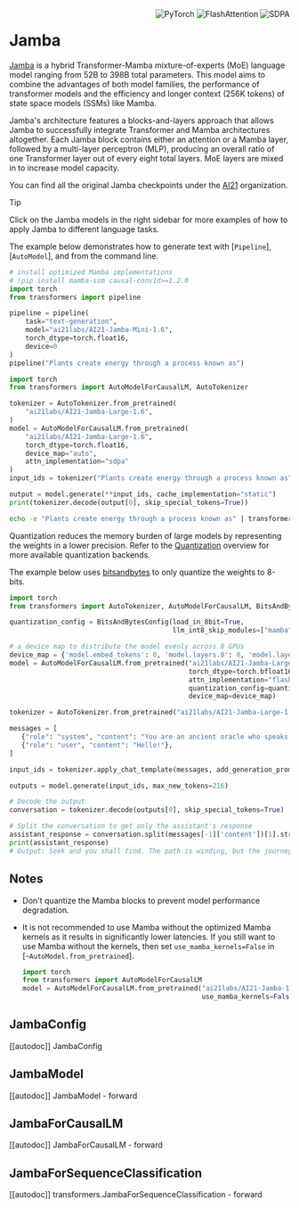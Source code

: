 <!--Copyright 2024 The HuggingFace Team. All rights reserved.

Licensed under the Apache License, Version 2.0 (the "License"); you may not use this file except in compliance with
the License. You may obtain a copy of the License at

http://www.apache.org/licenses/LICENSE-2.0

Unless required by applicable law or agreed to in writing, software distributed under the License is distributed on
an "AS IS" BASIS, WITHOUT WARRANTIES OR CONDITIONS OF ANY KIND, either express or implied. See the License for the
specific language governing permissions and limitations under the License.

⚠️ Note that this file is in Markdown but contain specific syntax for our doc-builder (similar to MDX) that may not be
rendered properly in your Markdown viewer.

-->

<div style="float: right;">
  <div class="flex flex-wrap space-x-1">
    <img alt="PyTorch" src="https://img.shields.io/badge/PyTorch-DE3412?style=flat&logo=pytorch&logoColor=white">
    <img alt="FlashAttention" src="https://img.shields.io/badge/%E2%9A%A1%EF%B8%8E%20FlashAttention-eae0c8?style=flat">
    <img alt="SDPA" src="https://img.shields.io/badge/SDPA-DE3412?style=flat&logo=pytorch&logoColor=white">
  </div>
</div>

# Jamba

[Jamba](https://huggingface.co/papers/2403.19887) is a hybrid Transformer-Mamba mixture-of-experts (MoE) language model ranging from 52B to 398B total parameters. This model aims to combine the advantages of both model families, the performance of transformer models and the efficiency and longer context (256K tokens) of state space models (SSMs) like Mamba.

Jamba's architecture features a blocks-and-layers approach that allows Jamba to successfully integrate Transformer and Mamba architectures altogether. Each Jamba block contains either an attention or a Mamba layer, followed by a multi-layer perceptron (MLP), producing an overall ratio of one Transformer layer out of every eight total layers. MoE layers are mixed in to increase model capacity.

You can find all the original Jamba checkpoints under the [AI21](https://huggingface.co/ai21labs) organization.

> [!TIP]
> Click on the Jamba models in the right sidebar for more examples of how to apply Jamba to different language tasks.

The example below demonstrates how to generate text with [`Pipeline`], [`AutoModel`], and from the command line.

<hfoptions id="usage">
<hfoption id="Pipeline">

```py
# install optimized Mamba implementations
# !pip install mamba-ssm causal-conv1d>=1.2.0
import torch
from transformers import pipeline

pipeline = pipeline(
    task="text-generation",
    model="ai21labs/AI21-Jamba-Mini-1.6",
    torch_dtype=torch.float16,
    device=0
)
pipeline("Plants create energy through a process known as")
```

</hfoption>
<hfoption id="AutoModel">

```py
import torch
from transformers import AutoModelForCausalLM, AutoTokenizer

tokenizer = AutoTokenizer.from_pretrained(
    "ai21labs/AI21-Jamba-Large-1.6",
)
model = AutoModelForCausalLM.from_pretrained(
    "ai21labs/AI21-Jamba-Large-1.6",
    torch_dtype=torch.float16,
    device_map="auto",
    attn_implementation="sdpa"
)
input_ids = tokenizer("Plants create energy through a process known as", return_tensors="pt").to("cuda")

output = model.generate(**input_ids, cache_implementation="static")
print(tokenizer.decode(output[0], skip_special_tokens=True))
```
</hfoption>
<hfoption id="transformers CLI">

```bash
echo -e "Plants create energy through a process known as" | transformers run --task text-generation --model ai21labs/AI21-Jamba-Mini-1.6 --device 0
```

</hfoption>
</hfoptions>

Quantization reduces the memory burden of large models by representing the weights in a lower precision. Refer to the [Quantization](../quantization/overview) overview for more available quantization backends.

The example below uses [bitsandbytes](../quantization/bitsandbytes) to only quantize the weights to 8-bits.

```py
import torch
from transformers import AutoTokenizer, AutoModelForCausalLM, BitsAndBytesConfig

quantization_config = BitsAndBytesConfig(load_in_8bit=True,
                                         llm_int8_skip_modules=["mamba"])

# a device map to distribute the model evenly across 8 GPUs
device_map = {'model.embed_tokens': 0, 'model.layers.0': 0, 'model.layers.1': 0, 'model.layers.2': 0, 'model.layers.3': 0, 'model.layers.4': 0, 'model.layers.5': 0, 'model.layers.6': 0, 'model.layers.7': 0, 'model.layers.8': 0, 'model.layers.9': 1, 'model.layers.10': 1, 'model.layers.11': 1, 'model.layers.12': 1, 'model.layers.13': 1, 'model.layers.14': 1, 'model.layers.15': 1, 'model.layers.16': 1, 'model.layers.17': 1, 'model.layers.18': 2, 'model.layers.19': 2, 'model.layers.20': 2, 'model.layers.21': 2, 'model.layers.22': 2, 'model.layers.23': 2, 'model.layers.24': 2, 'model.layers.25': 2, 'model.layers.26': 2, 'model.layers.27': 3, 'model.layers.28': 3, 'model.layers.29': 3, 'model.layers.30': 3, 'model.layers.31': 3, 'model.layers.32': 3, 'model.layers.33': 3, 'model.layers.34': 3, 'model.layers.35': 3, 'model.layers.36': 4, 'model.layers.37': 4, 'model.layers.38': 4, 'model.layers.39': 4, 'model.layers.40': 4, 'model.layers.41': 4, 'model.layers.42': 4, 'model.layers.43': 4, 'model.layers.44': 4, 'model.layers.45': 5, 'model.layers.46': 5, 'model.layers.47': 5, 'model.layers.48': 5, 'model.layers.49': 5, 'model.layers.50': 5, 'model.layers.51': 5, 'model.layers.52': 5, 'model.layers.53': 5, 'model.layers.54': 6, 'model.layers.55': 6, 'model.layers.56': 6, 'model.layers.57': 6, 'model.layers.58': 6, 'model.layers.59': 6, 'model.layers.60': 6, 'model.layers.61': 6, 'model.layers.62': 6, 'model.layers.63': 7, 'model.layers.64': 7, 'model.layers.65': 7, 'model.layers.66': 7, 'model.layers.67': 7, 'model.layers.68': 7, 'model.layers.69': 7, 'model.layers.70': 7, 'model.layers.71': 7, 'model.final_layernorm': 7, 'lm_head': 7}
model = AutoModelForCausalLM.from_pretrained("ai21labs/AI21-Jamba-Large-1.6",
                                             torch_dtype=torch.bfloat16,
                                             attn_implementation="flash_attention_2",
                                             quantization_config=quantization_config,
                                             device_map=device_map)

tokenizer = AutoTokenizer.from_pretrained("ai21labs/AI21-Jamba-Large-1.6")

messages = [
   {"role": "system", "content": "You are an ancient oracle who speaks in cryptic but wise phrases, always hinting at deeper meanings."},
   {"role": "user", "content": "Hello!"},
]

input_ids = tokenizer.apply_chat_template(messages, add_generation_prompt=True, return_tensors='pt').to(model.device)

outputs = model.generate(input_ids, max_new_tokens=216)

# Decode the output
conversation = tokenizer.decode(outputs[0], skip_special_tokens=True)

# Split the conversation to get only the assistant's response
assistant_response = conversation.split(messages[-1]['content'])[1].strip()
print(assistant_response)
# Output: Seek and you shall find. The path is winding, but the journey is enlightening. What wisdom do you seek from the ancient echoes?
```

## Notes

- Don't quantize the Mamba blocks to prevent model performance degradation.
- It is not recommended to use Mamba without the optimized Mamba kernels as it results in significantly lower latencies. If you still want to use Mamba without the kernels, then set `use_mamba_kernels=False` in [`~AutoModel.from_pretrained`].

    ```py
    import torch
    from transformers import AutoModelForCausalLM
    model = AutoModelForCausalLM.from_pretrained("ai21labs/AI21-Jamba-1.5-Large",
                                                 use_mamba_kernels=False)
    ```

## JambaConfig

[[autodoc]] JambaConfig


## JambaModel

[[autodoc]] JambaModel
    - forward


## JambaForCausalLM

[[autodoc]] JambaForCausalLM
    - forward


## JambaForSequenceClassification

[[autodoc]] transformers.JambaForSequenceClassification
    - forward
